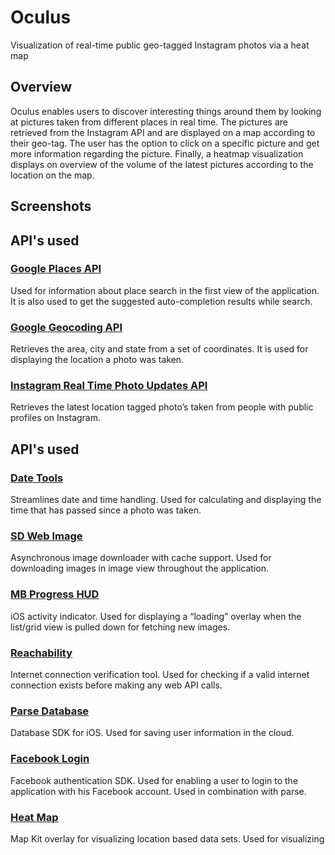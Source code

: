 # Oculus
Visualization of real-time public geo-tagged Instagram photos via a heat map

## Overview

Oculus enables users to discover interesting things around them by looking at pictures taken from different places in real time. The pictures are retrieved from the Instagram API and are displayed on a map according to their geo-tag. The user has the option to click on a specific picture and get more information regarding the picture. Finally, a heatmap visualization displays on overview of the volume of the latest pictures according to the location on the map.

## Screenshots



## API's used

### [Google Places API](https://developers.google.com/places/)
Used for information about place search in the first view of the application. It is also used to get the suggested auto-completion results while search.

### [Google Geocoding API](https://developers.google.com/maps/documentation/geocoding/)
Retrieves the area, city and state from a set of coordinates. It is used for displaying the location a photo was taken.

### [Instagram Real Time Photo Updates API](http://instagram.com/developer/realtime/)
Retrieves the latest location tagged photo’s taken from people with public profiles on Instagram.

## API's used

### [Date Tools](https://github.com/MatthewYork/DateTools)
Streamlines date and time handling. Used for calculating and displaying the time that has passed since a photo was taken.

### [SD Web Image](https://github.com/rs/SDWebImage)
Asynchronous image downloader with cache support. Used for downloading images in image view throughout the application.

### [MB Progress HUD](https://github.com/matej/MBProgressHUD)
iOS activity indicator. Used for displaying a “loading” overlay when the list/grid view is pulled down for fetching new images.

### [Reachability](https://github.com/tonymillion/Reachability)
Internet connection verification tool. Used for checking if a valid internet connection exists before making any web API calls. 

### [Parse Database](https://parse.com/docs/ios_guide#top/iOS)
Database SDK for iOS. Used for saving user information in the cloud. 

### [Facebook Login](https://developers.facebook.com/docs/ios/)
Facebook authentication SDK. Used for enabling a user to login to the application with his Facebook account. Used in combination with parse. 

### [Heat Map](https://github.com/ryanolsonk/HeatMapDemo)
Map Kit overlay for visualizing location based data sets. Used for visualizing 


